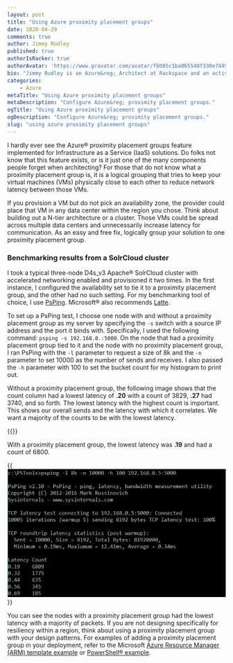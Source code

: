 ```yaml
---
layout: post
title: "Using Azure proximity placement groups"
date: 2020-04-29
comments: true
author: Jimmy Rudley
published: true
authorIsRacker: true
authorAvatar: 'https://www.gravatar.com/avatar/fb085c1ba865548f330e7d4995c0bf7e'
bio: "Jimmy Rudley is an Azure&reg; Architect at Rackspace and an active member of the Azure community. He focuses on solving large and complex architecture and automation problems within Azure."
categories:
    - Azure
metaTitle: "Using Azure proximity placement groups"
metaDescription: "Configure Azure&reg; proximity placement groups."
ogTitle: "Using Azure proximity placement groups"
ogDescription: "Configure Azure&reg; proximity placement groups."
slug: "using azure proximity placement groups" 
---
```

I hardly ever see the Azure&reg; proximity placement groups feature implemented for Infrastructure as a Service (IaaS) solutions. Do folks not know that this feature exists, or is it just one of the many components people forget when architecting? For those that do not know what a proximity placement group is, it is a logical grouping that tries to keep your virtual machines (VMs) physically close to each other to reduce network latency between those VMs.

<!--more-->

If you provision a VM but do not pick an availability zone, the provider could place that VM in any data center within the region you chose. Think about building out a N-tier architecture or a cluster. Those VMs could be spread across multiple data centers and unnecessarily increase latency for communication. As an easy and free fix, logically group your solution to one proximity placement group. 

### Benchmarking results from a SolrCloud cluster

I took a typical three-node D4s_v3 Apache&reg; SolrCloud cluster with accelerated networking enabled and provisioned it two times. In the first instance, I configured the availability set to tie it to a proximity placement group, and the other had no such setting. For my benchmarking tool of choice, I use [PsPing](https://docs.microsoft.com/en-us/sysinternals/downloads/psping). Microsoft&reg; also recommends [Latte](https://gallery.technet.microsoft.com/Latte-The-Windows-tool-for-ac33093b).

To set up a PsPing test, I choose one node with and without a proximity placement group as my server by specifying the `-s` switch with a source IP address and the port it binds with. Specifically, I used the following command: `psping -s 192.168.0.:5000`. On the node that had a proximity placement group tied to it and the node with no proximity placement group, I ran PsPing with the `-l` parameter to request a size of 8k and the `-n` parameter to set 10000 as the number of sends and receives. I also passed the `-h` parameter with 100 to set the bucket count for my histogram to print out.

Without a proximity placement group, the following image shows that the count column had a lowest latency of **.20** with a count of 3829, **.27** had 3740, and so forth. The lowest latency with the highest count is important. This shows our overall sends and the latency with which it correlates. We want a majority of the counts to be with the lowest latency.

{{<img src="ithoutPPG.png" title="" alt="">}}

With a proximity placement group, the lowest latency was **.19** and had a count of 6800. 

{{<img src="withPPG.png" title="" alt="">}}

You can see the nodes with a proximity placement group had the lowest latency with a majority of packets. If you are not designing specifically for resiliency within a region, think about using a proximity placement group with your design patterns. For examples of adding a proximity placement group in your deployment, refer to the Microsoft [Azure Resource Manager (ARM) template example](https://azure.microsoft.com/en-us/blog/introducing-proximity-placement-groups/) or [PowerShell&reg; example](https://docs.microsoft.com/en-us/azure/virtual-machines/windows/proximity-placement-groups).
